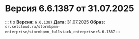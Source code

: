 # Версия 6.6.1387 от 31.07.2025

::: tip
**Версия:** `6.6.1387`
**Дата:** 31.07.2025
**Образ:** `cr.selcloud.ru/stormbpmn-enterprise/stormbpmn_fullstack_enterprise:6.6.1387`
:::
